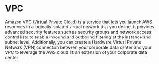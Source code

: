 # VPC

Amazon VPC (Virtual Private Cloud) is a service that lets you launch AWS resources in a logically isolated virtual network that you define. It provides advanced security features such as security groups and network access control lists to enable inbound and outbound filtering at the instance and subnet level. Additionally, you can create a Hardware Virtual Private Network (VPN) connection between your corporate data center and your VPC to leverage the AWS cloud as an extension of your corporate data center.
